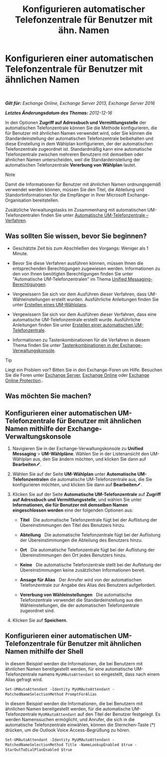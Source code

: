 ﻿---
title: 'Konfigurieren automatischer Telefonzentrale für Benutzer mit ähn. Namen'
TOCTitle: Konfigurieren einer automatischen Telefonzentrale für Benutzer mit ähnlichen Namen
ms:assetid: 2e7318a0-67f9-4d7b-8300-5f0ef77656a8
ms:mtpsurl: https://technet.microsoft.com/de-de/library/Aa997135(v=EXCHG.150)
ms:contentKeyID: 52062682
ms.date: 05/23/2018
mtps_version: v=EXCHG.150
ms.translationtype: MT
---

# Konfigurieren einer automatischen Telefonzentrale für Benutzer mit ähnlichen Namen

 

_**Gilt für:** Exchange Online, Exchange Server 2013, Exchange Server 2016_

_**Letztes Änderungsdatum des Themas:** 2012-12-16_

In den Optionen **Zugriff auf Adressbuch und Vermittlungsstelle** der automatischen Telefonzentrale können Sie die Methode konfigurieren, die für Benutzer mit ähnlichen Namen verwendet wird, oder Sie können die Standardeinstellung der automatischen Telefonzentrale beibehalten und diese Einstellung in dem Wählplan konfigurieren, der der automatischen Telefonzentrale zugeordnet ist. Standardmäßig kann eine automatische Telefonzentrale zwischen mehreren Benutzern mit demselben oder ähnlichen Namen unterscheiden, weil die Standardeinstellung der automatischen Telefonzentrale **Vererbung von Wählplan** lautet.


> [!NOTE]
> Damit die Informationen für Benutzer mit ähnlichen Namen ordnungsgemäß verwendet werden können, müssen Sie den Titel, die Abteilung und Standortinformationen für die Empfänger in Ihrer Microsoft Exchange-Organisation bereitstellen.



Zusätzliche Verwaltungstasks im Zusammenhang mit automatischen UM-Telefonzentralen finden Sie unter [Automatische UM-Telefonzentrale – Verfahren](um-auto-attendant-procedures-exchange-2013-help.md).

## Was sollten Sie wissen, bevor Sie beginnen?

  - Geschätzte Zeit bis zum Abschließen des Vorgangs: Weniger als 1 Minute.

  - Bevor Sie diese Verfahren ausführen können, müssen Ihnen die entsprechenden Berechtigungen zugewiesen werden. Informationen zu den von Ihnen benötigten Berechtigungen finden Sie unter "Automatische UM-Telefonzentralen" im Thema [Unified Messaging-Berechtigungen](unified-messaging-permissions-exchange-2013-help.md).

  - Vergewissern Sie sich vor dem Ausführen dieser Verfahren, dass UM-Wähleinstellungen erstellt wurden. Ausführliche Anleitungen finden Sie unter [Erstellen eines UM-Wählplans](create-a-um-dial-plan-exchange-2013-help.md).

  - Vergewissern Sie sich vor dem Ausführen dieser Verfahren, dass eine automatische UM-Telefonzentrale erstellt wurde. Ausführliche Anleitungen finden Sie unter [Erstellen einer automatischen UM-Telefonzentrale](create-a-um-auto-attendant-exchange-2013-help.md).

  - Informationen zu Tastenkombinationen für die Verfahren in diesem Thema finden Sie unter [Tastenkombinationen in der Exchange-Verwaltungskonsole](keyboard-shortcuts-in-the-exchange-admin-center-exchange-online-protection-help.md).


> [!TIP]
> Liegt ein Problem vor? Bitten Sie in den Exchange-Foren um Hilfe. Besuchen Sie die Foren unter <A href="https://go.microsoft.com/fwlink/p/?linkid=60612">Exchange Server</A>, <A href="https://go.microsoft.com/fwlink/p/?linkid=267542">Exchange Online</A> oder <A href="https://go.microsoft.com/fwlink/p/?linkid=285351">Exchange Online Protection</A>..



## Was möchten Sie machen?

## Konfigurieren einer automatischen UM-Telefonzentrale für Benutzer mit ähnlichen Namen mithilfe der Exchange-Verwaltungskonsole

1.  Navigieren Sie in der Exchange-Verwaltungskonsole zu **Unified Messaging** \> **UM-Wählpläne**. Wählen Sie in der Listenansicht den UM-Wählplan aus, den Sie ändern möchten, und klicken Sie dann auf **Bearbeiten**![Bearbeitungssymbol](images/Bb124582.6f53ccb2-1f13-4c02-bea0-30690e6ea71d(EXCHG.150).gif "Bearbeitungssymbol").

2.  Wählen Sie auf der Seite **UM-Wählplan** unter **Automatische UM-Telefonzentralen** die automatische UM-Telefonzentrale aus, die Sie konfigurieren möchten, und klicken Sie dann auf **Bearbeiten**![Bearbeitungssymbol](images/Bb124582.6f53ccb2-1f13-4c02-bea0-30690e6ea71d(EXCHG.150).gif "Bearbeitungssymbol").

3.  Klicken Sie auf der Seite **Automatische UM-Telefonzentrale** auf **Zugriff auf Adressbuch und Vermittlungsstelle**, und wählen Sie unter **Informationen, die für Benutzer mit demselben Namen eingeschlossen werden** eine der folgenden Optionen aus:
    
      - **Titel**   Die automatische Telefonzentrale fügt bei der Auflistung der Übereinstimmungen den Titel des Benutzers hinzu.
    
      - **Abteilung**   Die automatische Telefonzentrale fügt bei der Auflistung der Übereinstimmungen die Abteilung des Benutzers hinzu.
    
      - **Ort**   Die automatische Telefonzentrale fügt bei der Auflistung der Übereinstimmungen den Ort jedes Benutzers hinzu.
    
      - **Keine**   Die automatische Telefonzentrale stellt bei der Auflistung der Übereinstimmungen keine zusätzlichen Informationen bereit.
    
      - **Ansage für Alias**   Der Anrufer wird von der automatischen Telefonzentrale zur Angabe des Alias des Benutzers aufgefordert.
    
      - **Vererbung von Wähleinstellungen**   Die automatische Telefonzentrale verwendet die Standardeinstellung aus den Wähleinstellungen, die der automatischen Telefonzentrale zugeordnet sind.

4.  Klicken Sie auf **Speichern**.

## Konfigurieren einer automatischen UM-Telefonzentrale für Benutzer mit ähnlichen Namen mithilfe der Shell

In diesem Beispiel werden die Informationen, die bei Benutzern mit ähnlichen Namen bereitgestellt werden, für eine automatische UM-Telefonzentrale namens `MyUMAutoAttendant` so eingestellt, dass nach einem Alias gefragt wird.

    Set-UMAutoAttendant -Identity MyUMAutoAttendant -MatchedNameSelectionMethod PromptForAlias

In diesem Beispiel werden die Informationen, die bei Benutzern mit ähnlichen Namen bereitgestellt werden, für die automatische UM-Telefonzentrale `MyUMAutoAttendant` auf den Titel der Benutzer festgelegt. Es werden Namenssuchen ermöglicht, und Anrufer, die sich in die automatische Telefonzentrale einwählen, können die Sternchen-Taste (\*) drücken, um die Outlook Voice Access-Begrüßung zu hören.

    Set-UMAutoAttendant -Identity MyUMAutoAttendant -MatchedNameSelectionMethod Title -NameLookupEnabled $true -StarOutToDialPlanEnabled $true

